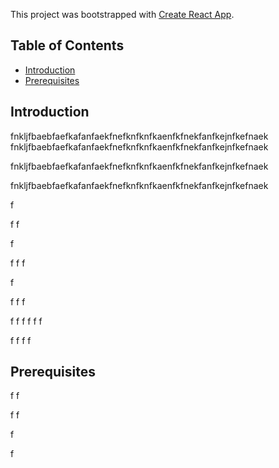 This project was bootstrapped with [Create React App](https://github.com/facebookincubator/create-react-app).

## Table of Contents

- [Introduction](#introduction)
- [Prerequisites](#rerequisites)

## Introduction

fnkljfbaebfaefkafanfaekfnefknfknfkaenfkfnekfanfkejnfkefnaek
fnkljfbaebfaefkafanfaekfnefknfknfkaenfkfnekfanfkejnfkefnaek

fnkljfbaebfaefkafanfaekfnefknfknfkaenfkfnekfanfkejnfkefnaek

fnkljfbaebfaefkafanfaekfnefknfknfkaenfkfnekfanfkejnfkefnaek


f

f
f


f


f
f
f


















f



f
f
f

f
f
f
f
f
f

f
f
f
f

## Prerequisites

f
f



f
f

f


f
